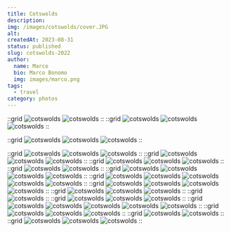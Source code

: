 ```yaml
---
title: Cotswolds
description: 
img: /images/cotswolds/cover.JPG 
alt: 
createdAt: 2023-08-31
status: published
slug: cotswolds-2022
author:
  name: Marco
  bio: Marco Bonomo
  img: images/marco.png
tags:
  - travel
category: photos
---
```


::grid
![cotswolds](/images/cotswolds/cotswolds-01.JPG)
![cotswolds](/images/cotswolds/cotswolds-04.JPG)
::
::grid
![cotswolds](/images/cotswolds/cotswolds-02.JPG)
![cotswolds](/images/cotswolds/cotswolds-03.JPG)
![cotswolds](/images/cotswolds/cotswolds-05.JPG)
::

::grid
![cotswolds](/images/cotswolds/cotswolds-06.JPG)
![cotswolds](/images/cotswolds/cotswolds-07.JPG)
![cotswolds](/images/cotswolds/cotswolds-08.JPG)
::

::grid
![cotswolds](/images/cotswolds/cotswolds-09.JPG)
![cotswolds](/images/cotswolds/cotswolds-10.JPG)
![cotswolds](/images/cotswolds/cotswolds-11.JPG)
::
::grid
![cotswolds](/images/cotswolds/cotswolds-13.JPG)
![cotswolds](/images/cotswolds/cotswolds-14.JPG)
![cotswolds](/images/cotswolds/cotswolds-15.JPG)
::
::grid
![cotswolds](/images/cotswolds/cotswolds-16.JPG)
![cotswolds](/images/cotswolds/cotswolds-17.JPG)
![cotswolds](/images/cotswolds/cotswolds-18.JPG)
::
::grid
![cotswolds](/images/cotswolds/cotswolds-19.JPG)
![cotswolds](/images/cotswolds/cotswolds-20.JPG)
::
::grid
![cotswolds](/images/cotswolds/cotswolds-20.JPG)
![cotswolds](/images/cotswolds/cotswolds-21.JPG)
![cotswolds](/images/cotswolds/cotswolds-22.JPG)
![cotswolds](/images/cotswolds/cotswolds-24.JPG)
::
::grid
![cotswolds](/images/cotswolds/cotswolds-25.JPG)
![cotswolds](/images/cotswolds/cotswolds-26.JPG)
![cotswolds](/images/cotswolds/cotswolds-27.JPG)
![cotswolds](/images/cotswolds/cotswolds-28.JPG)
![cotswolds](/images/cotswolds/cotswolds-29.JPG)
::
::grid
![cotswolds](/images/cotswolds/cotswolds-30.JPG)
![cotswolds](/images/cotswolds/cotswolds-32.JPG)
![cotswolds](/images/cotswolds/cotswolds-33.JPG)
![cotswolds](/images/cotswolds/cotswolds-34.JPG)
::
::grid
![cotswolds](/images/cotswolds/cotswolds-35.JPG)
![cotswolds](/images/cotswolds/cotswolds-37.JPG)
![cotswolds](/images/cotswolds/cotswolds-38.JPG)
::
::grid
![cotswolds](/images/cotswolds/cotswolds-41.JPG)
::
::grid
![cotswolds](/images/cotswolds/cotswolds-40.JPG)
![cotswolds](/images/cotswolds/cotswolds-43.JPG)
![cotswolds](/images/cotswolds/cotswolds-44.JPG)
::
::grid
![cotswolds](/images/cotswolds/cotswolds-45.JPG)
![cotswolds](/images/cotswolds/cotswolds-46.JPG)
![cotswolds](/images/cotswolds/cotswolds-47.JPG)
![cotswolds](/images/cotswolds/cotswolds-48.JPG)
![cotswolds](/images/cotswolds/cotswolds-49.JPG)
::
::grid
![cotswolds](/images/cotswolds/cotswolds-50.JPG)
![cotswolds](/images/cotswolds/cotswolds-51.JPG)
![cotswolds](/images/cotswolds/cotswolds-52.JPG)
::
::grid
![cotswolds](/images/cotswolds/cotswolds-53.JPG)
![cotswolds](/images/cotswolds/cotswolds-54.JPG)
::
::grid
![cotswolds](/images/cotswolds/cotswolds-56.JPG)
![cotswolds](/images/cotswolds/cotswolds-57.JPG)
![cotswolds](/images/cotswolds/cotswolds-58.JPG)
::

